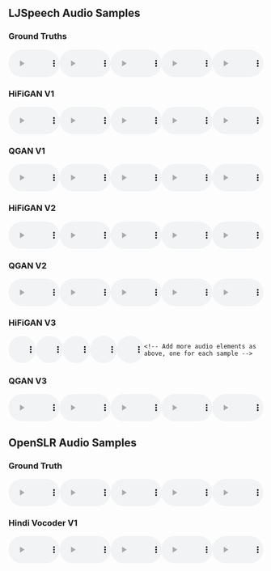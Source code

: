 <html>
<head>
<style>
.model-container {
  margin-bottom: 20px;
}
.audio-line {
  display: flex;
  justify-content: space-between;
  margin-bottom: 10px;
}
audio {
  width: 20%; /* Adjust as necessary to fit your layout */
}
</style>
</head>
<body>

<h2>LJSpeech Audio Samples</h2>

<div class="model-container">
  <h3>Ground Truths</h3>
  <div class="audio-line">
    <audio controls>
      <source src="VCTK/ground_truth/LJ001-0028.wav" type="audio/mpeg">
    </audio>
    <audio controls>
      <source src="VCTK/ground_truth/LJ002-0149.wav" type="audio/mpeg">
    </audio>
    <audio controls>
      <source src="VCTK/ground_truth/LJ003-0042.wav" type="audio/mpeg">
    </audio>
    <audio controls>
      <source src="VCTK/ground_truth/LJ004-0169.wav" type="audio/mpeg">
    </audio>
    <audio controls>
      <source src="VCTK/ground_truth/LJ005-0101.wav" type="audio/mpeg">
    </audio>
  </div>
</div>

<div class="model-container">
  <h3>HiFiGAN V1</h3>
  <div class="audio-line">
    <audio controls>
      <source src="VCTK/hifiganv1/LJ001-0028_generated.wav" type="audio/mpeg">
    </audio>
    <audio controls>
      <source src="VCTK/hifiganv1/LJ002-0149_generated.wav" type="audio/mpeg">
    </audio>
    <audio controls>
      <source src="VCTK/hifiganv1/LJ003-0042_generated.wav" type="audio/mpeg">
    </audio>
    <audio controls>
      <source src="VCTK/hifiganv1/LJ004-0169_generated.wav" type="audio/mpeg">
    </audio>
    <audio controls>
      <source src="VCTK/hifiganv1/LJ005-0101_generated.wav" type="audio/mpeg">
    </audio>
    
   
  </div>
  
</div>


<div class="model-container">
  <h3>QGAN V1</h3>
  <div class="audio-line">
    <audio controls>
      <source src="VCTK/hifiQganv1/LJ001-0028_generated.wav" type="audio/mpeg">
    </audio>
    <audio controls>
      <source src="VCTK/hifiQganv1/LJ002-0149_generated.wav" type="audio/mpeg">
    </audio>
    <audio controls>
      <source src="VCTK/hifiQganv1/LJ003-0042_generated.wav" type="audio/mpeg">
    </audio>
    <audio controls>
      <source src="VCTK/hifiQganv1/LJ004-0169_generated.wav" type="audio/mpeg">
    </audio>
    <audio controls>
      <source src="VCTK/hifiQganv1/LJ005-0101_generated.wav" type="audio/mpeg">
    </audio>
    
  
  </div>
 
</div>

<div class="model-container">
  <h3>HiFiGAN V2</h3>
  <div class="audio-line">
    <audio controls>
      <source src="VCTK/hifiganv2/LJ001-0028_generated.wav" type="audio/mpeg">
    </audio>
    <audio controls>
      <source src="VCTK/hifiganv2/LJ002-0149_generated.wav" type="audio/mpeg">
    </audio>
    <audio controls>
      <source src="VCTK/hifiganv2/LJ003-0042_generated.wav" type="audio/mpeg">
    </audio>
    <audio controls>
      <source src="VCTK/hifiganv2/LJ004-0169_generated.wav" type="audio/mpeg">
    </audio>
    <audio controls>
      <source src="VCTK/hifiganv2/LJ005-0101_generated.wav" type="audio/mpeg">
    </audio>
    
   
  </div>
 
</div>

<div class="model-container">
  <h3>QGAN V2</h3>
  <div class="audio-line">
    <audio controls>
      <source src="VCTK/hifiQganv2/LJ001-0028_generated.wav" type="audio/mpeg">
    </audio>
    <audio controls>
      <source src="VCTK/hifiQganv2/LJ002-0149_generated.wav" type="audio/mpeg">
    </audio>
    <audio controls>
      <source src="VCTK/hifiQganv2/LJ003-0042_generated.wav" type="audio/mpeg">
    </audio>
    <audio controls>
      <source src="VCTK/hifiQganv2/LJ004-0169_generated.wav" type="audio/mpeg">
    </audio>
    <audio controls>
      <source src="VCTK/hifiQganv2/LJ005-0101_generated.wav" type="audio/mpeg">
    </audio>
    

  </div>
 
</div>

<div class="model-container">
  <h3>HiFiGAN V3</h3>
  <div class="audio-line">
    <audio controls>
      <source src="VCTK/hifiganv3/LJ001-0028_generated.wav" type="audio/mpeg">
    </audio>
    <audio controls>
      <source src="VCTK/hifiganv3/LJ002-0149_generated.wav" type="audio/mpeg">
    </audio>
    <audio controls>
      <source src="VCTK/hifiganv3/LJ003-0042_generated.wav" type="audio/mpeg">
    </audio>
    <audio controls>
      <source src="VCTK/hifiganv3/LJ004-0169_generated.wav" type="audio/mpeg">
    </audio>
    <audio controls>
      <source src="VCTK/hifiganv3/LJ005-0101_generated.wav" type="audio/mpeg">
    </audio>
    
    <!-- Add more audio elements as above, one for each sample -->
  </div>
  <!-- Repeat the .audio-line div for each line of samples for this model -->
</div>


<div class="model-container">
  <h3>QGAN V3</h3>
  <div class="audio-line">
    <audio controls>
      <source src="VCTK/hifiQganv3/LJ001-0028_generated.wav" type="audio/mpeg">
    </audio>
    <audio controls>
      <source src="VCTK/hifiQganv3/LJ002-0149_generated.wav" type="audio/mpeg">
    </audio>
    <audio controls>
      <source src="VCTK/hifiQganv3/LJ003-0042_generated.wav" type="audio/mpeg">
    </audio>
    <audio controls>
      <source src="VCTK/hifiQganv3/LJ004-0169_generated.wav" type="audio/mpeg">
    </audio>
    <audio controls>
      <source src="VCTK/hifiQganv3/LJ005-0101_generated.wav" type="audio/mpeg">
    </audio>
  </div>
</div>


<h2>OpenSLR Audio Samples</h2>

<div class="model-container">
  <h3>Ground Truth </h3>
  <div class="audio-line">
    <audio controls>
      <source src="Hindi/ground_truth/0215_098.wav" type="audio/mpeg">
    </audio>
    <audio controls>
      <source src="Hindi/ground_truth/0360_003.wav" type="audio/mpeg">
    </audio>
    <audio controls>
      <source src="Hindi/ground_truth/2087_089.wav" type="audio/mpeg">
    </audio>
    <audio controls>
      <source src="Hindi/ground_truth/5152_096.wav" type="audio/mpeg">
    </audio>
    <audio controls>
      <source src="Hindi/ground_truth/5671_088.wav" type="audio/mpeg">
    </audio>    
  </div>
</div>


<div class="model-container">
  <h3>Hindi Vocoder V1 </h3>
  <div class="audio-line">
    <audio controls>
      <source src="Hindi/hifiQganv1/0215_098_generated.wav" type="audio/mpeg">
    </audio>
    <audio controls>
      <source src="Hindi/hifiQganv1/0360_003_generated.wav" type="audio/mpeg">
    </audio>
    <audio controls>
      <source src="Hindi/hifiQganv1/2087_089_generated.wav" type="audio/mpeg">
    </audio>
    <audio controls>
      <source src="Hindi/hifiQganv1/5152_096_generated.wav" type="audio/mpeg">
    </audio>
    <audio controls>
      <source src="Hindi/hifiQganv1/5671_088_generated.wav" type="audio/mpeg">
    </audio>
    
  </div>
  
</div>

</body>
</html>

